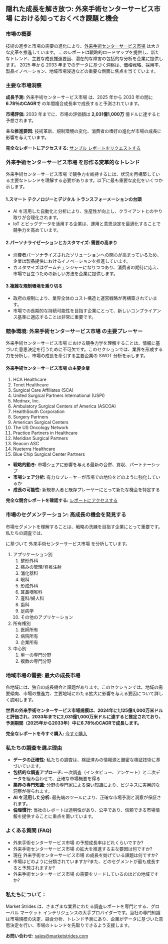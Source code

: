 <h2>隠れた成長を解き放つ: 外来手術センターサービス市場 における知っておくべき課題と機会&nbsp;</h2>
<h3>市場の概要</h3>
<p>技術の進歩と市場の需要の進化により、<a href="https://marketstrides.com/report/ambulatory-surgery-center-services-market">外来手術センターサービス市場</a> は大きな変革を推進しています。&nbsp;このレポートは戦略的ロードマップを提供し、新たなトレンド、主要な成長推進要因、潜在的な障害の包括的な分析を企業に提供します。 2025 年から 2033 年までのデータに基づく洞察は、価格戦略、採用率、製品イノベーション、地域市場浸透などの重要な側面に焦点を当てています。</p>
<h3>主要な市場洞察</h3>
<p><strong>成長予測:</strong> 外来手術センターサービス市場 は、2025 年から 2033 年の間に <strong>6.78％のCAGRで</strong> の年間複合成長率で成長すると予測されています。</p>
<p><strong>市場評価:</strong> 2033 年までに、市場の評価額は <strong>2,031億1,000万</strong> 億ドルに達すると予想されます。</p>
<p><strong>主な推進要因:</strong> 技術革新、規制環境の変化、消費者の嗜好の進化が市場の成長に影響を与えています。</p>
<p><strong>完全なレポートにアクセスする:</strong> <a href="https://marketstrides.com/request-sample/ambulatory-surgery-center-services-market">サンプル レポートをリクエストする</a></p>
<h3>外来手術センターサービス市場 を形作る変革的なトレンド</h3>
<p>外来手術センターサービス市場 で競争力を維持するには、状況を再構築している主要なトレンドを理解する必要があります。以下に最も重要な変化をいくつか示します。</p>
<h4>1.スマート テクノロジーとデジタル トランスフォーメーションの台頭</h4>
<ul>
<li>AI を活用した自動化と分析により、生産性が向上し、クライアントとのやり取りが合理化されます。</li>
<li>IoT とビッグデータを活用する企業は、運用と意思決定を最適化することで競争力を高めています。</li>
</ul>
<h4>2.パーソナライゼーションとカスタマイズ: 需要の高まり</h4>
<ul>
<li>消費者パーソナライズされたソリューションへの関心が高まっているため、企業は製品提供におけるイノベーションを推進しています。</li>
<li>カスタマイズはゲームチェンジャーになりつつあり、消費者の期待に応え、市場で目立つための新しい方法を企業に提供します。</li>
</ul>
<h4>3.複雑な規制環境を乗り切る</h4>
<ul>
<li>政府の規制により、業界全体のコスト構造と運営戦略が再構築されています。</li>
<li>市場での長期的な持続可能性を目指す企業にとって、新しいコンプライアンス基準に適応することは非常に重要です。</li>
</ul>
<h3>競争環境: 外来手術センターサービス市場 の主要プレーヤー&nbsp;</h3>
<p>外来手術センターサービス市場 における競争力学を理解することは、情報に基づいた意思決定を行うために不可欠です。このセクションでは、業界を形成する力を分析し、市場の成長を牽引する主要企業の SWOT 分析を示します。</p>
<h4>外来手術センターサービス市場 の主要企業</h4>
<ol>
<li>HCA Healthcare</li>
<li>Tenet Healthcare</li>
<li>Surgical Care Affiliates (SCA)</li>
<li>United Surgical Partners International (USPI)</li>
<li>Mednax, Inc.</li>
<li>Ambulatory Surgical Centers of America (ASCOA)</li>
<li>HealthSouth Corporation</li>
<li>Surgery Partners</li>
<li>American Surgical Centers</li>
<li>The US Oncology Network</li>
<li>Practice Partners in Healthcare</li>
<li>Meridian Surgical Partners</li>
<li>Beacon ASC</li>
<li>Nueterra Healthcare</li>
<li>Blue Chip Surgical Center Partners</li>
</ol>
<ul>
<li><strong>戦略的動き:</strong> 市場シェアに影響を与える最新の合併、買収、パートナーシップ</li>
<li><strong>市場シェア分析:</strong> 有力なプレーヤーが市場での地位をどのように強化しているか</li>
<li><strong>成長の可能性:</strong> 新規参入者と既存プレーヤーにとって新たな機会を特定する</li>
</ul>
<p><strong>完全な競合レポートを確認する:</strong> <a href="https://marketstrides.com/report/ambulatory-surgery-center-services-market">レポートにアクセスする</a></p>
<h3>市場のセグメンテーション: 高成長の機会を発見する</h3>
<p>市場セグメントを理解することは、戦略の洗練を目指す企業にとって重要です。私たちの調査では、</p>
<p>に基づいて 外来手術センターサービス市場 を分析しています。</p>
<ol>
<li>アプリケーション別
<ol>
<li>整形外科</li>
<li>痛みの管理/脊椎注射</li>
<li>消化器科</li>
<li>眼科</li>
<li>形成外科</li>
<li>耳鼻咽喉科</li>
<li>産科/婦人科</li>
<li>歯科</li>
<li>足病学</li>
<li>その他のアプリケーション</li>
</ol>
</li>
<li>所有権別
<ol>
<li>医師所有</li>
<li>病院所有</li>
<li>企業所有</li>
</ol>
</li>
<li>中心別
<ol>
<li>単一の専門分野</li>
<li>複数の専門分野</li>
</ol>
</li>
</ol>
<h3>地域市場の需要: 最大の成長市場</h3>
<p>各地域には、独自の成長機会と課題があります。このセクションでは、地域の需要傾向、市場の推進力、主要地域にわたる拡大に影響を与える要因について詳しく説明します。</p>
<p><strong>世界の外来手術センターサービス市場規模は、2024年に1,125億4,000万米ドルと評価され、2033年までに2,031億1,000万米ドルに達すると推定されており、予測期間（2025年から2033年）中に6.78％のCAGRで成長します。</strong></p>
<p><strong>完全なレポートを今すぐ購入:</strong> <a href="https://marketstrides.com/buyNow/ambulatory-surgery-center-services-market?price=single_price">今すぐ購入</a></p>
<h3>私たちの調査を選ぶ理由</h3>
<ul>
<li><strong>データの正確性:</strong> 私たちの調査は、検証済みの情報源と厳密な検証技術に基づいています。</li>
<li><strong>包括的な調査アプローチ:</strong> 一次調査（インタビュー、アンケート）と二次データを組み合わせて、正確な市場概要を得る</li>
<li><strong>業界の専門知識:</strong> 分野の専門家による深い知識により、ビジネスに実用的な洞察が得られます。</li>
<li><strong>AI を活用した分析:</strong> 最先端のツールにより、正確な市場予測と洞察が保証されます。</li>
<li><strong>倫理慣行:</strong> 当社のレポートは透明性があり、公平であり、信頼できる市場情報を提供することに重点を置いています。</li>
</ul>
<h3>よくある質問 (FAQ)</h3>
<ul>
<li>外来手術センターサービス市場 の予想成長率はどれくらいですか?</li>
<li>外来手術センターサービス市場 の拡大を推進する主な要因は何ですか?</li>
<li>現在 外来手術センターサービス市場 の成長を妨げている課題は何ですか?</li>
<li>市場はどのように分類されていますか?また、どのセグメントが最も成長すると予想されますか?</li>
<li>外来手術センターサービス市場 の需要をリードしているのはどの地域ですか?</li>
</ul>
<h3><strong>私たちについて：</strong></h3>
<p>Market Strides は、さまざまな業界にわたる調査レポートを専門とする、グローバル マーケット インテリジェンスの大手プロバイダーです。当社の専門知識は市場規模の決定、競合分析、トレンド予測にあり、企業がデータに基づいた意思決定を行い、市場のトレンドを先取りできるよう支援します。</p>
<p><strong>お問い合わせ:</strong> <a href="mailto:sales@marketstrides.com">sales@marketstrides.com</a></p>
